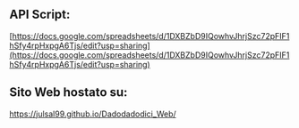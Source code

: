 ## API Script:
[https://docs.google.com/spreadsheets/d/1DXBZbD9IQowhvJhrjSzc72pFIF1hSfy4rpHxpgA6Tjs/edit?usp=sharing](https://docs.google.com/spreadsheets/d/1DXBZbD9IQowhvJhrjSzc72pFIF1hSfy4rpHxpgA6Tjs/edit?usp=sharing)

## Sito Web hostato su:
[https://julsal99.github.io/Dadodadodici_Web/
](https://julssal99.github.io/Dadodadodici_Web/)
